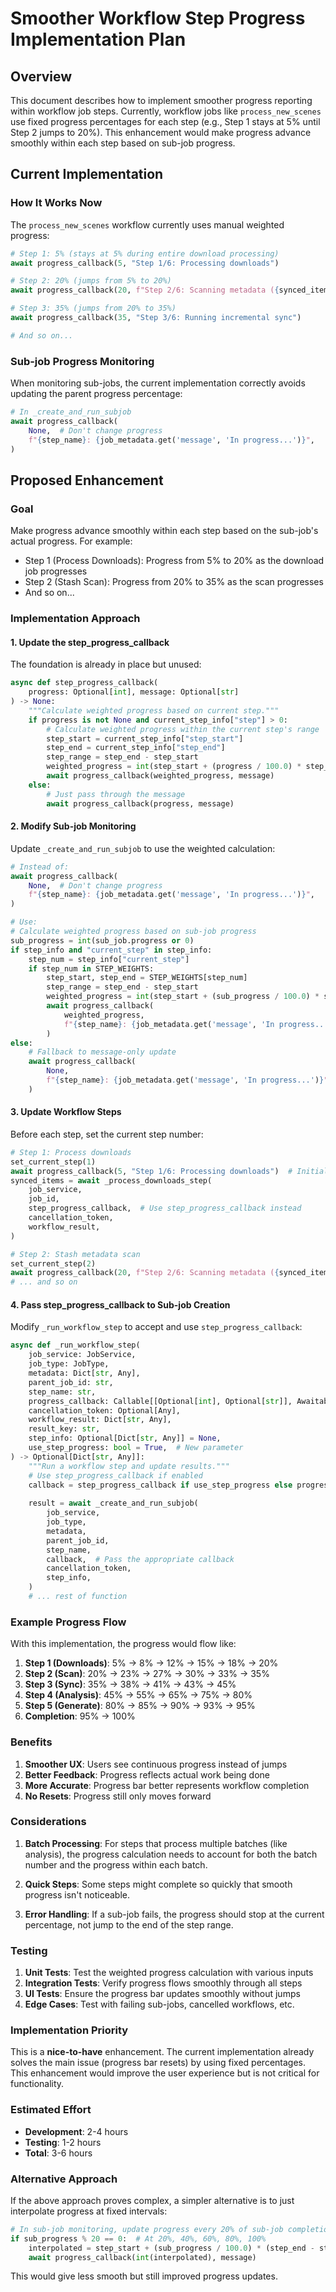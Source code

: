 # Smoother Workflow Step Progress Implementation Plan

## Overview

This document describes how to implement smoother progress reporting within workflow job steps. Currently, workflow jobs like `process_new_scenes` use fixed progress percentages for each step (e.g., Step 1 stays at 5% until Step 2 jumps to 20%). This enhancement would make progress advance smoothly within each step based on sub-job progress.

## Current Implementation

### How It Works Now

The `process_new_scenes` workflow currently uses manual weighted progress:

```python
# Step 1: 5% (stays at 5% during entire download processing)
await progress_callback(5, "Step 1/6: Processing downloads")

# Step 2: 20% (jumps from 5% to 20%)
await progress_callback(20, f"Step 2/6: Scanning metadata ({synced_items} new items)")

# Step 3: 35% (jumps from 20% to 35%)
await progress_callback(35, "Step 3/6: Running incremental sync")

# And so on...
```

### Sub-job Progress Monitoring

When monitoring sub-jobs, the current implementation correctly avoids updating the parent progress percentage:

```python
# In _create_and_run_subjob
await progress_callback(
    None,  # Don't change progress
    f"{step_name}: {job_metadata.get('message', 'In progress...')}",
)
```

## Proposed Enhancement

### Goal

Make progress advance smoothly within each step based on the sub-job's actual progress. For example:
- Step 1 (Process Downloads): Progress from 5% to 20% as the download job progresses
- Step 2 (Stash Scan): Progress from 20% to 35% as the scan progresses
- And so on...

### Implementation Approach

#### 1. Update the step_progress_callback

The foundation is already in place but unused:

```python
async def step_progress_callback(
    progress: Optional[int], message: Optional[str]
) -> None:
    """Calculate weighted progress based on current step."""
    if progress is not None and current_step_info["step"] > 0:
        # Calculate weighted progress within the current step's range
        step_start = current_step_info["step_start"]
        step_end = current_step_info["step_end"]
        step_range = step_end - step_start
        weighted_progress = int(step_start + (progress / 100.0) * step_range)
        await progress_callback(weighted_progress, message)
    else:
        # Just pass through the message
        await progress_callback(progress, message)
```

#### 2. Modify Sub-job Monitoring

Update `_create_and_run_subjob` to use the weighted calculation:

```python
# Instead of:
await progress_callback(
    None,  # Don't change progress
    f"{step_name}: {job_metadata.get('message', 'In progress...')}",
)

# Use:
# Calculate weighted progress based on sub-job progress
sub_progress = int(sub_job.progress or 0)
if step_info and "current_step" in step_info:
    step_num = step_info["current_step"]
    if step_num in STEP_WEIGHTS:
        step_start, step_end = STEP_WEIGHTS[step_num]
        step_range = step_end - step_start
        weighted_progress = int(step_start + (sub_progress / 100.0) * step_range)
        await progress_callback(
            weighted_progress,
            f"{step_name}: {job_metadata.get('message', 'In progress...')}",
        )
else:
    # Fallback to message-only update
    await progress_callback(
        None,
        f"{step_name}: {job_metadata.get('message', 'In progress...')}",
    )
```

#### 3. Update Workflow Steps

Before each step, set the current step number:

```python
# Step 1: Process downloads
set_current_step(1)
await progress_callback(5, "Step 1/6: Processing downloads")  # Initial progress
synced_items = await _process_downloads_step(
    job_service,
    job_id,
    step_progress_callback,  # Use step_progress_callback instead
    cancellation_token,
    workflow_result,
)

# Step 2: Stash metadata scan
set_current_step(2)
await progress_callback(20, f"Step 2/6: Scanning metadata ({synced_items} new items)")
# ... and so on
```

#### 4. Pass step_progress_callback to Sub-job Creation

Modify `_run_workflow_step` to accept and use `step_progress_callback`:

```python
async def _run_workflow_step(
    job_service: JobService,
    job_type: JobType,
    metadata: Dict[str, Any],
    parent_job_id: str,
    step_name: str,
    progress_callback: Callable[[Optional[int], Optional[str]], Awaitable[None]],
    cancellation_token: Optional[Any],
    workflow_result: Dict[str, Any],
    result_key: str,
    step_info: Optional[Dict[str, Any]] = None,
    use_step_progress: bool = True,  # New parameter
) -> Optional[Dict[str, Any]]:
    """Run a workflow step and update results."""
    # Use step_progress_callback if enabled
    callback = step_progress_callback if use_step_progress else progress_callback
    
    result = await _create_and_run_subjob(
        job_service,
        job_type,
        metadata,
        parent_job_id,
        step_name,
        callback,  # Pass the appropriate callback
        cancellation_token,
        step_info,
    )
    # ... rest of function
```

### Example Progress Flow

With this implementation, the progress would flow like:

1. **Step 1 (Downloads)**: 5% → 8% → 12% → 15% → 18% → 20%
2. **Step 2 (Scan)**: 20% → 23% → 27% → 30% → 33% → 35%
3. **Step 3 (Sync)**: 35% → 38% → 41% → 43% → 45%
4. **Step 4 (Analysis)**: 45% → 55% → 65% → 75% → 80%
5. **Step 5 (Generate)**: 80% → 85% → 90% → 93% → 95%
6. **Completion**: 95% → 100%

### Benefits

1. **Smoother UX**: Users see continuous progress instead of jumps
2. **Better Feedback**: Progress reflects actual work being done
3. **More Accurate**: Progress bar better represents workflow completion
4. **No Resets**: Progress still only moves forward

### Considerations

1. **Batch Processing**: For steps that process multiple batches (like analysis), the progress calculation needs to account for both the batch number and the progress within each batch.

2. **Quick Steps**: Some steps might complete so quickly that smooth progress isn't noticeable.

3. **Error Handling**: If a sub-job fails, the progress should stop at the current percentage, not jump to the end of the step range.

### Testing

1. **Unit Tests**: Test the weighted progress calculation with various inputs
2. **Integration Tests**: Verify progress flows smoothly through all steps
3. **UI Tests**: Ensure the progress bar updates smoothly without jumps
4. **Edge Cases**: Test with failing sub-jobs, cancelled workflows, etc.

### Implementation Priority

This is a **nice-to-have** enhancement. The current implementation already solves the main issue (progress bar resets) by using fixed percentages. This enhancement would improve the user experience but is not critical for functionality.

### Estimated Effort

- **Development**: 2-4 hours
- **Testing**: 1-2 hours
- **Total**: 3-6 hours

### Alternative Approach

If the above approach proves complex, a simpler alternative is to just interpolate progress at fixed intervals:

```python
# In sub-job monitoring, update progress every 20% of sub-job completion
if sub_progress % 20 == 0:  # At 20%, 40%, 60%, 80%, 100%
    interpolated = step_start + (sub_progress / 100.0) * (step_end - step_start)
    await progress_callback(int(interpolated), message)
```

This would give less smooth but still improved progress updates.